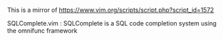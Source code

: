This is a mirror of https://www.vim.org/scripts/script.php?script_id=1572

SQLComplete.vim : SQLComplete is a SQL code completion system using the omnifunc framework
